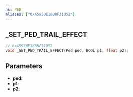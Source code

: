 ```yaml
---
ns: PED
aliases: ["0xA5950E16B8F31052"]
---
```

## _SET_PED_TRAIL_EFFECT

```c
// 0xA5950E16B8F31052
void _SET_PED_TRAIL_EFFECT(Ped ped, BOOL p1, float p2);
```

## Parameters
* **ped**:
* **p1**:
* **p2**:
